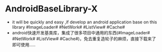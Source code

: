 # AndroidBaseLibrary-X

- it will be quickly and easy ,if develop an android application base on this library #ImageLoader# #NetWork# #ListView# #Cache# 
- android快速开发基类库，集成了很多项目中通用的东西(#ImageLoader# #NetWork# #ListView# #Cache#)，免去重复造轮子的麻烦，直接下载来了即可使用.....
